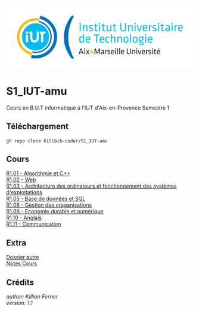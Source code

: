 ![IUT Image](Autre/Univ_Aix-Marseille_-_IUT.svg.png)
# S1_IUT-amu
Cours en B.U.T informatique à l'IUT d'Aix-en-Provence Semestre 1


## Téléchargement
```
gh repo clone killbib-coder/S1_IUT-amu
```
## Cours
[R1.01 - Algorithmie et C++](R1.01%20-%20Algo%20et%20C%2B%2B)
<br />
[R1.02 - Web](R1.02%20-%20Web)
<br />
[R1.03 - Architecture des ordinateurs et fonctionnement des systèmes d'exploitations](R1.03%20-%20Archi%20Ordi%20et%20Syst%20d'Exploit)
<br />
[R1.05 - Base de données et SQL](R1.05%20-%20Base%20de%20Donn%C3%A9es%20et%20SQL)
<br />
[R1.08 - Gestion des oraganisations](R1.08%20-%20Gestion%20des%20Organisations)
<br />
[R1.09 - Economie durable et numérique](R1.09%20-%20Economie%20durable%20et%20num%C3%A9rique)
<br />
[R1.10 - Anglais](R1.10%20-%20Anglais)
<br />
[R1.11 - Communication](R1.11%20-%20Communication)

## Extra
[Dossier autre](Autre)
<br />
[Notes Cours](note)

## Crédits
*author: Killian Ferrier*
<br />
*version: 1.1*
